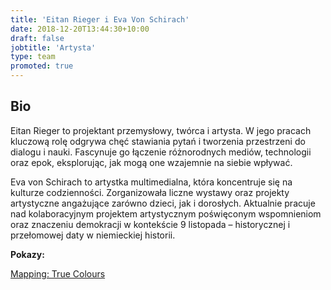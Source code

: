 ```yaml
---
title: 'Eitan Rieger i Eva Von Schirach'
date: 2018-12-20T13:44:30+10:00
draft: false
jobtitle: 'Artysta'
type: team
promoted: true
---
```


## Bio

Eitan Rieger to projektant przemysłowy, twórca i artysta. W jego pracach kluczową rolę odgrywa chęć stawiania pytań i tworzenia przestrzeni do dialogu i nauki. Fascynuje go łączenie różnorodnych mediów, technologii oraz epok, eksplorując, jak mogą one wzajemnie na siebie wpływać.

Eva von Schirach to artystka multimedialna, która koncentruje się na kulturze codzienności. Zorganizowała liczne wystawy oraz projekty artystyczne angażujące zarówno dzieci, jak i dorosłych. Aktualnie pracuje nad kolaboracyjnym projektem artystycznym poświęconym wspomnieniom oraz znaczeniu demokracji w kontekście 9 listopada – historycznej i przełomowej daty w niemieckiej historii.


**Pokazy:**

[Mapping: True Colours](/pokazy/true-colors)
